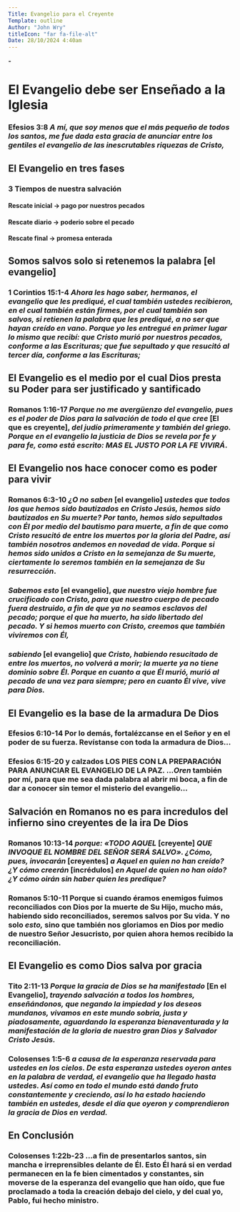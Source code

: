 ```yaml
---
Title: Evangelio para el Creyente
Template: outline
Author: "John Wry"
titleIcon: "far fa-file-alt"
Date: 28/10/2024 4:40am
---
```

___-___
# El Evangelio debe ser Enseñado a la Iglesia

### Efesios 3:8 *A mí, que soy menos que el más pequeño de todos los santos, me fue dada esta gracia de anunciar entre los gentiles **el evangelio de las inescrutables riquezas de Cristo**,*

## El Evangelio en tres fases

### 3 Tiempos de nuestra salvación

#### Rescate inicial -> pago por nuestros pecados

#### Rescate diario -> poderio sobre el pecado

#### Rescate final -> promesa enterada


## Somos salvos solo si retenemos la palabra [el evangelio]

### 1 Corintios 15:1-4 *Ahora les hago saber, hermanos, el evangelio que les prediqué, el cual también ustedes recibieron, en el cual también están firmes, por el cual también **son salvos**, **si retienen la palabra que les prediqué**, a no ser que hayan creído en vano. Porque yo les entregué en primer lugar lo mismo que recibí: que Cristo murió por nuestros pecados, conforme a las Escrituras; que fue sepultado y que resucitó al tercer día, conforme a las Escrituras;*

## El Evangelio es el medio por el cual Dios presta su Poder para ser justificado y santificado

### Romanos 1:16-17 *Porque no me avergüenzo del evangelio, pues **es el poder de Dios para la salvación** de todo el que cree* [El que es creyente], *del judío primeramente y también del griego. Porque en el evangelio la justicia de Dios se revela por fe y **para fe**, como está escrito: MAS EL JUSTO POR LA FE **VIVIRÁ***.

## El Evangelio nos hace conocer como es poder para vivir

### Romanos 6:3-10 *¿O **no saben*** [el evangelio] *ustedes que todos los que hemos sido bautizados en Cristo Jesús, hemos sido bautizados en Su muerte? Por tanto, hemos sido sepultados con Él por medio del bautismo para muerte, a fin de que como Cristo resucitó de entre los muertos por la gloria del Padre, así también nosotros andemos en novedad de vida. Porque si hemos sido unidos a Cristo en la semejanza de Su **muerte**, ciertamente lo seremos también en la semejanza de Su **resurrección***. 

### ***Sabemos esto*** [el evangelio], *que nuestro viejo hombre fue crucificado con Cristo, para que nuestro cuerpo de pecado fuera destruido, a fin de que ya no seamos esclavos del pecado; porque el que ha muerto, ha sido libertado del pecado. Y si hemos muerto con Cristo, creemos que también viviremos con Él,* 

### ***sabiendo*** [el evangelio] *que Cristo, habiendo resucitado de entre los muertos, no volverá a morir; la muerte ya no tiene dominio sobre Él. Porque en cuanto a que Él murió, murió al pecado de una vez para siempre; pero en cuanto Él vive, vive para Dios.*

## El Evangelio es la base de la armadura De Dios

### Efesios 6:10-14 Por lo demás, fortalézcanse en el Señor y en el poder de su fuerza. Revístanse con toda la armadura de Dios...

### Efesios 6:15-20 y calzados LOS PIES CON LA PREPARACIÓN **PARA ANUNCIAR EL EVANGELIO DE LA PAZ**. ...*Oren* también por mí, para que me sea dada palabra al abrir mi boca, a fin de dar a conocer sin temor el misterio del evangelio...

## Salvación en Romanos no es para incredulos del infierno sino creyentes de la ira De Dios

### Romanos 10:13-14 *porque: «TODO AQUEL* [creyente] *QUE INVOQUE EL NOMBRE DEL SEÑOR SERÁ SALVO». ¿Cómo, pues, invocarán* [creyentes] *a Aquel en quien no han creído? ¿Y cómo creerán* [incrédulos] *en Aquel de quien no han oído? ¿Y cómo oirán sin haber quien les predique?*

### Romanos 5:10-11 Porque si cuando éramos enemigos fuimos reconciliados con Dios por la muerte de Su Hijo, mucho más, habiendo sido reconciliados, **seremos salvos** por Su vida. Y no solo *esto,* sino que también nos gloriamos en Dios por medio de nuestro Señor Jesucristo, por quien ahora hemos recibido la reconciliación.

## El Evangelio es como Dios salva por gracia

### Tito 2:11-13 *Porque la gracia de Dios se ha manifestado* [En el Evangelio], *trayendo salvación a todos los hombres, enseñándonos, que negando la impiedad y los deseos mundanos, vivamos en este mundo sobria, justa y piadosamente, aguardando la esperanza bienaventurada y la manifestación de la gloria de nuestro gran Dios y Salvador Cristo Jesús.*

### Colosenses 1:5-6 *a causa de la esperanza reservada para ustedes en los cielos. De esta esperanza ustedes oyeron antes en la palabra de verdad, el evangelio que ha llegado hasta ustedes. Así como en todo el mundo está dando fruto constantemente y creciendo, así lo ha estado haciendo también en ustedes, desde el día que **oyeron y comprendieron la gracia de Dios en verdad**.*

## En Conclusión

### Colosenses 1:22b-23 ...a fin de presentarlos santos, sin mancha e irreprensibles delante de Él. Esto Él hará **si en verdad permanecen en la fe bien cimentados y constantes, sin moverse de la esperanza del evangelio** que han oído, que fue proclamado a toda la creación debajo del cielo, y del cual yo, Pablo, fui hecho ministro.